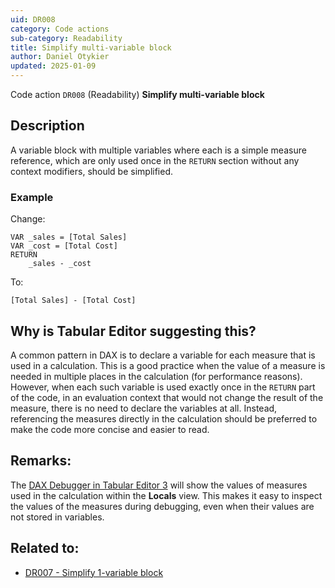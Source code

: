 ```yaml
---
uid: DR008
category: Code actions
sub-category: Readability
title: Simplify multi-variable block
author: Daniel Otykier
updated: 2025-01-09
---
```


Code action `DR008` (Readability) **Simplify multi-variable block**

## Description

A variable block with multiple variables where each is a simple measure reference, which are only used once in the `RETURN` section without any context modifiers, should be simplified.

### Example

Change:

```dax
VAR _sales = [Total Sales]
VAR _cost = [Total Cost]
RETURN
    _sales - _cost
```

To:

```dax
[Total Sales] - [Total Cost]
```

## Why is Tabular Editor suggesting this?

A common pattern in DAX is to declare a variable for each measure that is used in a calculation. This is a good practice when the value of a measure is needed in multiple places in the calculation (for performance reasons). However, when each such variable is used exactly once in the `RETURN` part of the code, in an evaluation context that would not change the result of the measure, there is no need to declare the variables at all. Instead, referencing the measures directly in the calculation should be preferred to make the code more concise and easier to read.

## Remarks:

The [DAX Debugger in Tabular Editor 3](xref:dax-debugger) will show the values of measures used in the calculation within the **Locals** view. This makes it easy to inspect the values of the measures during debugging, even when their values are not stored in variables.

## Related to:

- [DR007 - Simplify 1-variable block](xref:DR007)
